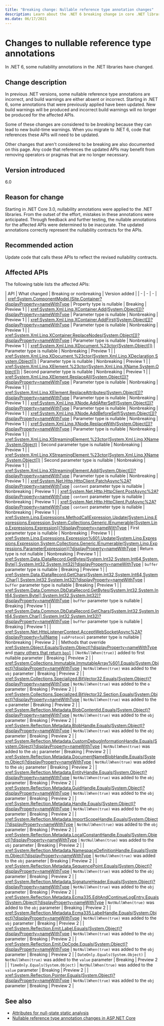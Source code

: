 ```yaml
---
title: "Breaking change: Nullable reference type annotation changes"
description: Learn about the .NET 6 breaking change in core .NET libraries where some nullable reference type annotations have changed.
ms.date: 06/17/2021
---
```

# Changes to nullable reference type annotations

In .NET 6, some nullability annotations in the .NET libraries have changed.

## Change description

In previous .NET versions, some nullable reference type annotations are incorrect, and build warnings are either absent or incorrect. Starting in .NET 6, some annotations that were previously applied have been updated. New build warnings will be produced and incorrect build warnings will no longer be produced for the affected APIs.

Some of these changes are considered to be *breaking* because they can lead to new build-time warnings. When you migrate to .NET 6, code that references these APIs will need to be updated.

Other changes that aren't considered to be breaking are also documented on this page. Any code that references the updated APIs may benefit from removing operators or pragmas that are no longer necessary.

## Version introduced

6.0

## Reason for change

Starting in .NET Core 3.0, nullability annotations were applied to the .NET libraries. From the outset of the effort, mistakes in these annotations were anticipated. Through feedback and further testing, the nullable annotations for the affected APIs were determined to be inaccurate. The updated annotations correctly represent the nullability contracts for the APIs.

## Recommended action

Update code that calls these APIs to reflect the revised nullability contracts.

## Affected APIs

The following table lists the affected APIs:

| API | What changed | Breaking or nonbreaking | Version added |
| - | - | - |
| <xref:System.ComponentModel.ISite.Container?displayProperty=nameWithType> | Property type is nullable | Breaking | Preview 1 |
| <xref:System.Xml.Linq.XContainer.Add(System.Object[])?displayProperty=nameWithType> | Parameter type is nullable | Nonbreaking | Preview 1 |
| <xref:System.Xml.Linq.XContainer.AddFirst(System.Object[])?displayProperty=nameWithType> | Parameter type is nullable | Nonbreaking | Preview 1 |
| <xref:System.Xml.Linq.XContainer.ReplaceNodes(System.Object[])?displayProperty=nameWithType> | Parameter type is nullable | Nonbreaking | Preview 1 |
| <xref:System.Xml.Linq.XDocument.%23ctor(System.Object[])> | Parameter type is nullable | Nonbreaking | Preview 1 |
| <xref:System.Xml.Linq.XDocument.%23ctor(System.Xml.Linq.XDeclaration,System.Object[])> | Parameter type is nullable | Nonbreaking | Preview 1 |
| <xref:System.Xml.Linq.XElement.%23ctor(System.Xml.Linq.XName,System.Object[])> | Second parameter type is nullable | Nonbreaking | Preview 1 |
| <xref:System.Xml.Linq.XElement.ReplaceAll(System.Object[])?displayProperty=nameWithType> | Parameter type is nullable | Nonbreaking | Preview 1 |
| <xref:System.Xml.Linq.XElement.ReplaceAttributes(System.Object[])?displayProperty=nameWithType> | Parameter type is nullable | Nonbreaking | Preview 1 |
| <xref:System.Xml.Linq.XNode.AddAfterSelf(System.Object[])?displayProperty=nameWithType> | Parameter type is nullable | Nonbreaking | Preview 1 |
| <xref:System.Xml.Linq.XNode.AddBeforeSelf(System.Object[])?displayProperty=nameWithType> | Parameter type is nullable | Nonbreaking | Preview 1 |
| <xref:System.Xml.Linq.XNode.ReplaceWith(System.Object[])?displayProperty=nameWithType> | Parameter type is nullable | Nonbreaking | Preview 1 |
| <xref:System.Xml.Linq.XStreamingElement.%23ctor(System.Xml.Linq.XName,System.Object)> | Second parameter type is nullable | Nonbreaking | Preview 1 |
| <xref:System.Xml.Linq.XStreamingElement.%23ctor(System.Xml.Linq.XName,System.Object[])> | Second parameter type is nullable | Nonbreaking | Preview 1 |
| <xref:System.Xml.Linq.XStreamingElement.Add(System.Object[])?displayProperty=nameWithType> | Parameter type is nullable | Nonbreaking | Preview 1 |
| <xref:System.Net.Http.HttpClient.PatchAsync%2A?displayProperty=nameWithType> | `content` parameter type is nullable | Nonbreaking | Preview 1 |
| <xref:System.Net.Http.HttpClient.PostAsync%2A?displayProperty=nameWithType> | `content` parameter type is nullable  | Nonbreaking | Preview 1 |
| <xref:System.Net.Http.HttpClient.PutAsync%2A?displayProperty=nameWithType> | `content` parameter type is nullable  | Nonbreaking | Preview 1 |
| <xref:System.Linq.Expressions.MethodCallExpression.Update(System.Linq.Expressions.Expression,System.Collections.Generic.IEnumerable{System.Linq.Expressions.Expression})?displayProperty=nameWithType> | First parameter type is nullable | Nonbreaking | Preview 1 |
| <xref:System.Linq.Expressions.Expression%601.Update(System.Linq.Expressions.Expression,System.Collections.Generic.IEnumerable{System.Linq.Expressions.ParameterExpression})?displayProperty=nameWithType> | Return type is not nullable | Nonbreaking | Preview 1 |
| <xref:System.Data.IDataRecord.GetBytes(System.Int32,System.Int64,System.Byte[],System.Int32,System.Int32)?displayProperty=nameWithType> | `buffer` parameter type is nullable | Breaking | Preview 1 |
| <xref:System.Data.IDataRecord.GetChars(System.Int32,System.Int64,System.Char[],System.Int32,System.Int32)?displayProperty=nameWithType> | `buffer` parameter type is nullable | Breaking | Preview 1 |
| <xref:System.Data.Common.DbDataRecord.GetBytes(System.Int32,System.Int64,System.Byte[],System.Int32,System.Int32)?displayProperty=nameWithType> | `buffer` parameter type is nullable | Breaking | Preview 1 |
| <xref:System.Data.Common.DbDataRecord.GetChars(System.Int32,System.Int64,System.Char[],System.Int32,System.Int32)?displayProperty=nameWithType> | `buffer` parameter type is nullable | Breaking | Preview 1 |
| <xref:System.Net.HttpListenerContext.AcceptWebSocketAsync%2A?displayProperty=fullName> | `subProtocol` parameter type is nullable | Nonbreaking | Preview 2 |
| Methods that override <xref:System.Object.Equals(System.Object)?displayProperty=nameWithType> and [many others that return `bool`](https://github.com/dotnet/runtime/pull/47598/files) | `[NotNullWhen(true)]` added to first nullable parameter | Breaking | Preview 2 |
| <xref:System.Collections.Immutable.ImmutableArray%601.Equals(System.Object)?displayProperty=nameWithType> | `NotNullWhen(true)` was added to the `obj` parameter | Breaking | Preview 2 |
| <xref:System.Collections.Specialized.BitVector32.Equals(System.Object)?displayProperty=nameWithType> | `NotNullWhen(true)` was added to the `o` parameter | Breaking | Preview 2 |
| <xref:System.Collections.Specialized.BitVector32.Section.Equals(System.Object)?displayProperty=nameWithType> | `NotNullWhen(true)` was added to the `o` parameter | Breaking | Preview 2 |
| <xref:System.Reflection.Metadata.BlobContentId.Equals(System.Object)?displayProperty=nameWithType> | `NotNullWhen(true)` was added to the `obj` parameter | Breaking | Preview 2 |
| <xref:System.Reflection.Metadata.BlobHandle.Equals(System.Object)?displayProperty=nameWithType> | `NotNullWhen(true)` was added to the `obj` parameter | Breaking | Preview 2 |
| <xref:System.Reflection.Metadata.CustomDebugInformationHandle.Equals(System.Object)?displayProperty=nameWithType> | `NotNullWhen(true)` was added to the `obj` parameter | Breaking | Preview 2 |
| <xref:System.Reflection.Metadata.DocumentNameBlobHandle.Equals(System.Object)?displayProperty=nameWithType> | `NotNullWhen(true)` was added to the `obj` parameter | Breaking | Preview 2 |
| <xref:System.Reflection.Metadata.EntityHandle.Equals(System.Object)?displayProperty=nameWithType> | `NotNullWhen(true)` was added to the `obj` parameter | Breaking | Preview 2 |
| <xref:System.Reflection.Metadata.GuidHandle.Equals(System.Object)?displayProperty=nameWithType> | `NotNullWhen(true)` was added to the `obj` parameter | Breaking | Preview 2 |
| <xref:System.Reflection.Metadata.Handle.Equals(System.Object)?displayProperty=nameWithType> | `NotNullWhen(true)` was added to the `obj` parameter | Breaking | Preview 2 |
| <xref:System.Reflection.Metadata.ImportScopeHandle.Equals(System.Object)?displayProperty=nameWithType> | `NotNullWhen(true)` was added to the `obj` parameter | Breaking | Preview 2 |
| <xref:System.Reflection.Metadata.LocalConstantHandle.Equals(System.Object)?displayProperty=nameWithType> | `NotNullWhen(true)` was added to the `obj` parameter | Breaking | Preview 2 |
| <xref:System.Reflection.Metadata.NamespaceDefinitionHandle.Equals(System.Object)?displayProperty=nameWithType> | `NotNullWhen(true)` was added to the `obj` parameter | Breaking | Preview 2 |
| <xref:System.Reflection.Metadata.SequencePoint.Equals(System.Object)?displayProperty=nameWithType> | `NotNullWhen(true)` was added to the `obj` parameter | Breaking | Preview 2 |
| <xref:System.Reflection.Metadata.SignatureHeader.Equals(System.Object)?displayProperty=nameWithType> | `NotNullWhen(true)` was added to the `obj` parameter | Breaking | Preview 2 |
| <xref:System.Reflection.Metadata.Ecma335.EditAndContinueLogEntry.Equals(System.Object)?displayProperty=nameWithType> | `NotNullWhen(true)` was added to the `obj` parameter | Breaking | Preview 2 |
| <xref:System.Reflection.Metadata.Ecma335.LabelHandle.Equals(System.Object)?displayProperty=nameWithType> | `NotNullWhen(true)` was added to the `obj` parameter | Breaking | Preview 2 |
| <xref:System.Reflection.Emit.Label.Equals(System.Object)?displayProperty=nameWithType> | `NotNullWhen(true)` was added to the `obj` parameter | Breaking | Preview 2 |
| <xref:System.Reflection.Emit.OpCode.Equals(System.Object)?displayProperty=nameWithType> | `NotNullWhen(true)` was added to the `obj` parameter | Breaking | Preview 2 |
| `DateOnly.Equals(System.Object)` | `NotNullWhen(true)` was added to the `value` parameter | Breaking | Preview 2 |
| `TimeOnly.Equals(System.Object)` | `NotNullWhen(true)` was added to the `value` parameter | Breaking | Preview 2 |
| <xref:System.Reflection.Pointer.Equals(System.Object)?displayProperty=nameWithType> | `NotNullWhen(true)` was added to the `obj` parameter | Breaking | Preview 2 |

## See also

- [Attributes for null-state static analysis](../../../../csharp/language-reference/attributes/nullable-analysis.md)
- [Nullable reference type annotation changes in ASP.NET Core](../../aspnet-core/6.0/nullable-reference-type-annotations-changed.md)

<!--

### Category

Core .NET libraries

### Affected APIs

- `P:System.ComponentModel.ISite.Container`
- `M:System.Xml.Linq.XContainer.Add(System.Object[])`
- `M:System.Xml.Linq.XContainer.AddFirst(System.Object[])`
- `M:System.Xml.Linq.XContainer.ReplaceNodes(System.Object[])`
- `M:System.Xml.Linq.XDocument.#ctor(System.Object[])`
- `M:System.Xml.Linq.XDocument.#ctor(System.Xml.Linq.XDeclaration,System.Object[])`
- `M:System.Xml.Linq.XElement.#ctor(System.Xml.Linq.XName,System.Object[])`
- `M:System.Xml.Linq.XElement.ReplaceAll(System.Object[])`
- `M:System.Xml.Linq.XElement.ReplaceAttributes(System.Object[])`
- `M:System.Xml.Linq.XNode.AddAfterSelf(System.Object[])`
- `M:System.Xml.Linq.XNode.AddBeforeSelf(System.Object[])`
- `M:System.Xml.Linq.XNode.ReplaceWith(System.Object[])`
- `M:System.Xml.Linq.XStreamingElement.#ctor(System.Xml.Linq.XName,System.Object)`
- `M:System.Xml.Linq.XStreamingElement.#ctor(System.Xml.Linq.XName,System.Object[])`
- `M:System.Xml.Linq.XStreamingElement.Add(System.Object[])`
- `O:System.Net.Http.HttpClient.PatchAsync`
- `O:System.Net.Http.HttpClient.PostAsync`
- `O:System.Net.Http.HttpClient.PutAsync`
- `M:System.Linq.Expressions.MethodCallExpression.Update(System.Linq.Expressions.Expression,System.Collections.Generic.IEnumerable{System.Linq.Expressions.Expression})`
- `M:System.Linq.Expressions.Expression%601.Update(System.Linq.Expressions.Expression,System.Collections.Generic.IEnumerable{System.Linq.Expressions.ParameterExpression})`
- `M:System.Data.IDataRecord.GetBytes(System.Int32,System.Int64,System.Byte[],System.Int32,System.Int32)`
- `M:System.Data.IDataRecord.GetChars(System.Int32,System.Int64,System.Char[],System.Int32,System.Int32)`
- `M:System.Data.Common.DbDataRecord.GetBytes(System.Int32,System.Int64,System.Byte[],System.Int32,System.Int32)`
- `M:System.Data.Common.DbDataRecord.GetChars(System.Int32,System.Int64,System.Char[],System.Int32,System.Int32)`

-->
